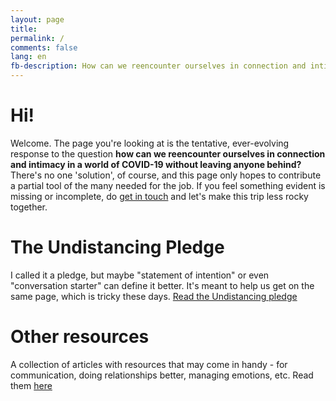 ```yaml
---
layout: page
title:
permalink: /
comments: false
lang: en
fb-description: How can we reencounter ourselves in connection and intimacy in a world of COVID-19 without leaving anyone behind?
---
```


# Hi!

Welcome. The page you're looking at is the tentative, ever-evolving response to the question **how can we reencounter ourselves in connection and intimacy in a world of COVID-19 without leaving anyone behind?** There's no one 'solution', of course, and this page only hopes to contribute a partial tool of the many needed for the job.
If you feel something evident is missing or incomplete, do [get in touch]({{site.baseurl}}/contact) and let's make this trip less rocky together.

# The Undistancing Pledge

I called it a pledge, but maybe "statement of intention" or even "conversation starter" can define it better. It's meant to help us get on the same page, which is tricky these days.
<a class="btn btn-primary btn-lg" href="{{site.baseurl}}/pledge">Read the Undistancing pledge</a>


# Other resources
A collection of articles with resources that may come in handy - for communication, doing relationships better, managing emotions, etc. Read them <a class="btn btn-primary btn-sm" href="{{site.baseurl}}/resources">here</a>